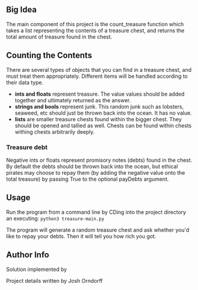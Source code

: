 Big Idea
--------
The main component of this project is the count_treasure function which takes a list representing the contents of a treasure chest, and returns the total amount of treasure found in the chest. 

Counting the Contents
---------------------
There are several types of objects that you can find in a treasure chest, and must treat them appropriately. Different items will be handled according to their data type.
- **ints and floats** represent treasure. The value values should be added together and ultimately returned as the answer.
- **strings and bools** represent junk. This random junk such as lobsters, seaweed, etc should just be thrown back into the ocean. It has no value.
- **lists** are smaller treasure chests found within the bigger chest. They should be opened and tallied as well. Chests can be found within chests withing chests arbitrarily deeply.

### Treasure debt
Negative ints or floats represent promisory notes (debts) found in the chest. By default the debts should be thrown back into the ocean, but ethical pirates may choose to repay them (by adding the negative value onto the total treasure) by passing True to the optional payDebts argument.

Usage
-----
Run the program from a command line by CDing into the project directory an executing:
`python3 treasure-main.py`

The program will generate a random treasure chest and ask whether you'd like to repay your debts.
Then it will tell you how rich you got.

Author Info
-----------
Solution implemented by <your name here>

Project details written by Josh Orndorff
